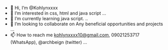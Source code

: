 - 👋 Hi, I’m @Kohlynxxxx
- 👀 I’m interested in css, html and java script ...
- 🌱 I’m currently learning java script. ..
- 💞️ I’m looking to collaborate on Any beneficial opportunities and projects ...
- 📫 How to reach me kohlynxxxx10@gmail.com, 09021253717 (WhatsApp), @archbeign (twitter) ...

<!---
Kohlynxxxx/Kohlynxxxx is a ✨ special ✨ repository because its `README.md` (this file) appears on your GitHub profile.
You can click the Preview link to take a look at your changes.
--->
